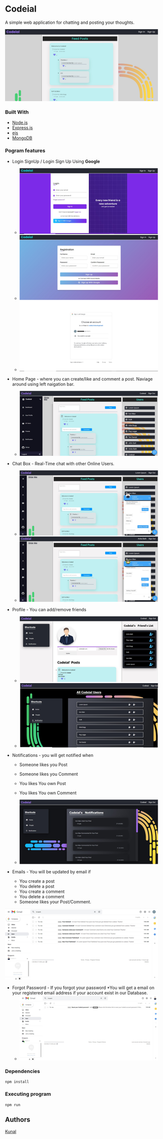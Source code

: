 # Codeial

A simple web application for chatting and posting your thoughts. 

![screenshotImage](screenshots/feed.jpg)


### Built With

* [Node.js](https://nodejs.org/en/)
* [Express.js](https://expressjs.com/)
* [ejs](https://ejs.co/)  
* [MongoDB](https://www.mongodb.com/)  



### Pogram features

* Login SignUp / Login Sign Up Using **Google**
  * ![screenshotImage](screenshots/loginForm.jpg)
  * ![screenshotImage](screenshots/registrationForm.jpg)
  * ![screenshotImage](screenshots/Google.jpg)

* Home Page - where you can create/like and comment a post. Naviage around using left naigation bar.
  * ![screenshotImage](screenshots/Home.jpg)

* Chat Box - Real-Time chat with other Online Users.
  * ![screenshotImage](screenshots/chat1.jpg)
  * ![screenshotImage](screenshots/chat2.jpg)

* Profile - You can add/remove friends
  * ![screenshotImage](screenshots/profile.jpg)
  * ![screenshotImage](screenshots/addFriend.jpg)

* Notifications - you will get notified when 
  * Someone likes you Post
  * Someone likes you Comment
  * You likes You own Post
  * You likes You own Comment
  
  * ![screenshotImage](screenshots/notifications.jpg)



* Emails - You will be updated by email if 
  * You create a post
  * You delete a post
  * You create a comment
  * You delete a comment
  * Someone likes your Post/Comment.
  
![screenshotImage](screenshots/email.jpg)

* Forgot Password - If you forgot your password 
  *You will get a email on your registered email address if your account exist in our Database.
    * ![screenshotImage](screenshots/forgotPassword.jpg)
    

### Dependencies

```
npm install
```

### Executing program

```
npm run
```



## Authors

[Kunal](https://github.com/Kunal1358)

